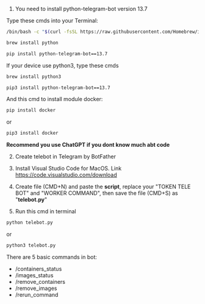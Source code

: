 1. You need to install python-telegram-bot version 13.7

Type these cmds into your Terminal:
```bash
/bin/bash -c "$(curl -fsSL https://raw.githubusercontent.com/Homebrew/install/HEAD/install.sh)"
```
```bash
brew install python
```
```bash
pip install python-telegram-bot==13.7
```
If your device use python3, type these cmds
```bash
brew install python3
```
```bash
pip3 install python-telegram-bot==13.7
```
And this cmd to install module docker:
```bash
pip install docker
```
or
```bash
pip3 install docker
```
**Recommend you use ChatGPT if you dont know much abt code**

2. Create telebot in Telegram by BotFather

3. Install Visual Studio Code for MacOS. Link https://code.visualstudio.com/download

4. Create file (CMD+N) and paste the **script**, replace your "TOKEN TELE BOT" and "WORKER COMMAND", then save the file (CMD+S) as "**telebot.py**"

5. Run this cmd in terminal
```bash
python telebot.py
```
or
```bash
python3 telebot.py
```

There are 5 basic commands in bot:
- /containers_status
- /images_status
- /remove_containers
- /remove_images
- /rerun_command

